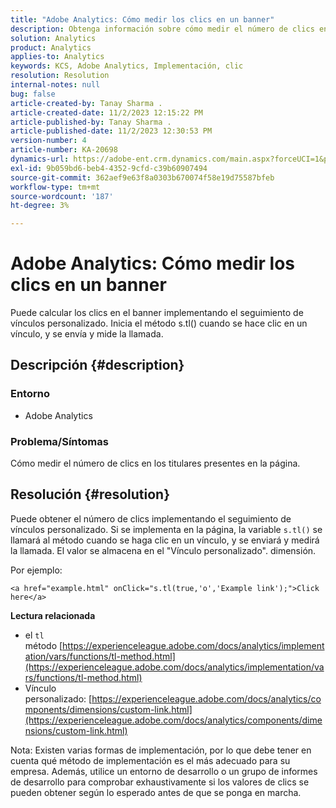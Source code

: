```yaml
---
title: "Adobe Analytics: Cómo medir los clics en un banner"
description: Obtenga información sobre cómo medir el número de clics en el banner de una página.
solution: Analytics
product: Analytics
applies-to: Analytics
keywords: KCS, Adobe Analytics, Implementación, clic
resolution: Resolution
internal-notes: null
bug: false
article-created-by: Tanay Sharma .
article-created-date: 11/2/2023 12:15:22 PM
article-published-by: Tanay Sharma .
article-published-date: 11/2/2023 12:30:53 PM
version-number: 4
article-number: KA-20698
dynamics-url: https://adobe-ent.crm.dynamics.com/main.aspx?forceUCI=1&pagetype=entityrecord&etn=knowledgearticle&id=498d7e79-7979-ee11-8179-6045bd006239
exl-id: 9b059bd6-beb4-4352-9cfd-c39b60907494
source-git-commit: 362aef9e63f8a0303b670074f58e19d75587bfeb
workflow-type: tm+mt
source-wordcount: '187'
ht-degree: 3%

---
```


# Adobe Analytics: Cómo medir los clics en un banner


Puede calcular los clics en el banner implementando el seguimiento de vínculos personalizado. Inicia el método s.tl() cuando se hace clic en un vínculo, y se envía y mide la llamada.

## Descripción {#description}


### Entorno

- Adobe Analytics




### Problema/Síntomas 

Cómo medir el número de clics en los titulares presentes en la página.


## Resolución {#resolution}


Puede obtener el número de clics implementando el seguimiento de vínculos personalizado. Si se implementa en la página, la variable `s.tl()` se llamará al método cuando se haga clic en un vínculo, y se enviará y medirá la llamada. El valor se almacena en el &quot;Vínculo personalizado&quot;. dimensión.

Por ejemplo:


```
<a href="example.html" onClick="s.tl(true,'o','Example link');">Click here</a>
```


<b>Lectura relacionada</b>

- el `tl` método [https://experienceleague.adobe.com/docs/analytics/implementation/vars/functions/tl-method.html](https://experienceleague.adobe.com/docs/analytics/implementation/vars/functions/tl-method.html)
- Vínculo personalizado: [https://experienceleague.adobe.com/docs/analytics/components/dimensions/custom-link.html](https://experienceleague.adobe.com/docs/analytics/components/dimensions/custom-link.html)


Nota: Existen varias formas de implementación, por lo que debe tener en cuenta qué método de implementación es el más adecuado para su empresa. Además, utilice un entorno de desarrollo o un grupo de informes de desarrollo para comprobar exhaustivamente si los valores de clics se pueden obtener según lo esperado antes de que se ponga en marcha.

